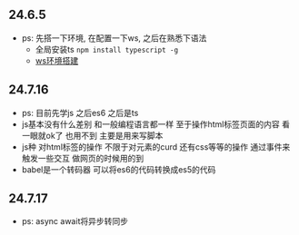 ## 24.6.5

- ps: 先搭一下环境, 在配置一下ws, 之后在熟悉下语法
  - 全局安装ts ```npm install typescript -g```
  - [ws环境搭建](https://www.cnblogs.com/wfaceboss/p/10043101.html "ws环境搭建")

## 24.7.16

- ps: 目前先学js 之后es6 之后是ts
- js基本没有什么差别 和一般编程语言都一样 至于操作html标签页面的内容 看一眼就ok了 也用不到 主要是用来写脚本
- js种 对html标签的操作 不限于对元素的curd 还有css等等的操作 通过事件来触发一些交互 做网页的时候用的到
- babel是一个转码器 可以将es6的代码转换成es5的代码

## 24.7.17
- ps: async await将异步转同步
